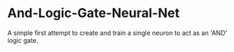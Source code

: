 # And-Logic-Gate-Neural-Net
A simple first attempt to create and train a single neuron to act as an 'AND' logic gate.

